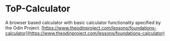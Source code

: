 # ToP-Calculator

A browser based calculator with basic calculator functionality specified by the Odin Project.
[https://www.theodinproject.com/lessons/foundations-calculator](https://www.theodinproject.com/lessons/foundations-calculator)
